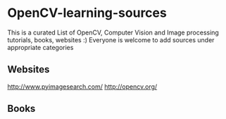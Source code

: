 # OpenCV-learning-sources
This is a curated List of OpenCV, Computer Vision and Image processing tutorials, books, websites :)
Everyone is welcome to add sources under appropriate categories 

## Websites
http://www.pyimagesearch.com/
http://opencv.org/

## Books


